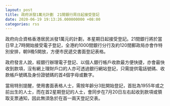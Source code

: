```yaml
---
layout: post
title: 政府派發1萬元計劃　21間銀行周日起接受登記
date: 2020-06-19 19:13:26.000000000 +08:00
categories: rss
---
```


政府向合資格香港居民派發1萬元的計劃，本星期日起接受登記。21間銀行將於當日早上7時開始接受電子登記，全港約1000間銀行分行及約120間郵政局亦會作特別安排，朝9晚5開放，方便市民遞交書面登記表格。

政府發言人說，經銀行辦理電子登記、以個人銀行帳戶收款最方便快捷，亦會最快收到款項，沒有網上理財戶口的人亦可透過銀行網站登記，只需提供電話號碼、收款帳戶號碼及身份證號碼的首4個字母或數字。

當局特別提醒，使用書面表格人士，需按年齡分3批開始登記，首批為1955年或之前出生的人士，而在首2星期登記的人士，會同步在7月20日左右起收到款項或領取支票通知，因此無須急於在首一兩天登記交表。
